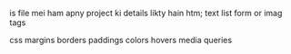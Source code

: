 is file mei ham apny project ki details likty hain
htm; text list form or imag tags

css margins borders paddings colors hovers media queries